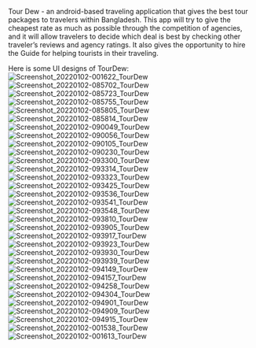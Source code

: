 Tour Dew - an android-based traveling application that gives the best tour packages to travelers within Bangladesh.
This app will try to give the cheapest rate as much as possible through the competition of agencies, and it will allow travelers to decide which deal is best 
by checking other traveler’s reviews and agency ratings. It also gives the opportunity to hire the Guide for helping tourists in their traveling.


Here is some UI designs of TourDew:
![Screenshot_20220102-001622_TourDew](https://user-images.githubusercontent.com/39839346/194773746-e91e658e-7984-4ab4-a597-0c2e937fa195.jpg)
![Screenshot_20220102-085702_TourDew](https://user-images.githubusercontent.com/39839346/194773748-54ce2d2c-f269-476c-899e-832ea40a62f5.jpg)
![Screenshot_20220102-085723_TourDew](https://user-images.githubusercontent.com/39839346/194773750-779e24cb-ee4c-4fee-97fe-d3d28fb8a688.jpg)
![Screenshot_20220102-085755_TourDew](https://user-images.githubusercontent.com/39839346/194773752-55939269-ba6e-4d02-9ec8-5a81b1cf1249.jpg)
![Screenshot_20220102-085805_TourDew](https://user-images.githubusercontent.com/39839346/194773754-db68c541-8fc3-48b0-aff7-ddbcb7e54666.jpg)
![Screenshot_20220102-085814_TourDew](https://user-images.githubusercontent.com/39839346/194773755-b740a199-254c-476e-9197-a6acd01724dc.jpg)
![Screenshot_20220102-090049_TourDew](https://user-images.githubusercontent.com/39839346/194773758-50cf010f-f9cf-4356-a328-a383f8a9c78d.jpg)
![Screenshot_20220102-090056_TourDew](https://user-images.githubusercontent.com/39839346/194773759-df8ede4c-ca0a-468a-b682-0ae45fefe0a3.jpg)
![Screenshot_20220102-090105_TourDew](https://user-images.githubusercontent.com/39839346/194773760-635d3d3a-37ac-4015-af39-7e4a1893073f.jpg)
![Screenshot_20220102-090230_TourDew](https://user-images.githubusercontent.com/39839346/194773761-df11b62a-65b4-45d1-9f95-fb382c9f42c1.jpg)
![Screenshot_20220102-093300_TourDew](https://user-images.githubusercontent.com/39839346/194773763-f7952443-edf3-4a07-8132-2697a07ca8c0.jpg)
![Screenshot_20220102-093314_TourDew](https://user-images.githubusercontent.com/39839346/194773764-23cb38e6-2cb4-40e2-8732-695310e9c879.jpg)
![Screenshot_20220102-093323_TourDew](https://user-images.githubusercontent.com/39839346/194773766-8d7a37e3-19f4-4067-a636-af261ef05b73.jpg)
![Screenshot_20220102-093425_TourDew](https://user-images.githubusercontent.com/39839346/194773768-c7f486d9-fc37-48c1-87b6-e059f236aa89.jpg)
![Screenshot_20220102-093536_TourDew](https://user-images.githubusercontent.com/39839346/194773769-8ac09ae8-18ed-4fc6-bb2c-4cc420358455.jpg)
![Screenshot_20220102-093541_TourDew](https://user-images.githubusercontent.com/39839346/194773771-9e27a36c-c956-4ee5-bbe3-59658d850170.jpg)
![Screenshot_20220102-093548_TourDew](https://user-images.githubusercontent.com/39839346/194773772-f52a922a-eb2c-4795-9e6c-3d2aa6afa4cf.jpg)
![Screenshot_20220102-093810_TourDew](https://user-images.githubusercontent.com/39839346/194773774-649e9459-f308-477c-acd8-94d7c8fef445.jpg)
![Screenshot_20220102-093905_TourDew](https://user-images.githubusercontent.com/39839346/194773775-8203ede2-da21-4283-94cf-65eb75de84a2.jpg)
![Screenshot_20220102-093917_TourDew](https://user-images.githubusercontent.com/39839346/194773776-4c240225-82b6-404b-b3f8-e7981377812f.jpg)
![Screenshot_20220102-093923_TourDew](https://user-images.githubusercontent.com/39839346/194773777-73d2b0a4-0cb3-48b6-99f2-c3ffe2d5bcf1.jpg)
![Screenshot_20220102-093930_TourDew](https://user-images.githubusercontent.com/39839346/194773778-a5cdd6a7-a247-4259-b7cc-3451c01603cf.jpg)
![Screenshot_20220102-093939_TourDew](https://user-images.githubusercontent.com/39839346/194773779-37519018-8a4a-456e-9545-dd13a4f05460.jpg)
![Screenshot_20220102-094149_TourDew](https://user-images.githubusercontent.com/39839346/194773781-efe01f03-6831-4b57-aa75-dbf96fa8763a.jpg)
![Screenshot_20220102-094157_TourDew](https://user-images.githubusercontent.com/39839346/194773783-f154c282-4053-443a-97fc-baf2fde1bd59.jpg)
![Screenshot_20220102-094258_TourDew](https://user-images.githubusercontent.com/39839346/194773785-44cf10e4-0a7e-4d91-b653-ccb18ccafb2b.jpg)
![Screenshot_20220102-094304_TourDew](https://user-images.githubusercontent.com/39839346/194773787-7a5aca21-6fe2-4d9a-bd5f-99776bbddf37.jpg)
![Screenshot_20220102-094901_TourDew](https://user-images.githubusercontent.com/39839346/194773789-87155f2f-c606-4c12-bf7e-7fc8b24c5530.jpg)
![Screenshot_20220102-094909_TourDew](https://user-images.githubusercontent.com/39839346/194773791-66f045df-126f-4e1c-90cf-341f8284803e.jpg)
![Screenshot_20220102-094915_TourDew](https://user-images.githubusercontent.com/39839346/194773793-feaea0f5-5b1d-4797-a656-6934e63019f7.jpg)
![Screenshot_20220102-001538_TourDew](https://user-images.githubusercontent.com/39839346/194773795-ee59c809-6e14-47f0-9674-7a30a7365aa4.jpg)
![Screenshot_20220102-001613_TourDew](https://user-images.githubusercontent.com/39839346/194773796-5bdd7ae7-9448-44c3-85cb-ea24fdcfb77d.jpg)
